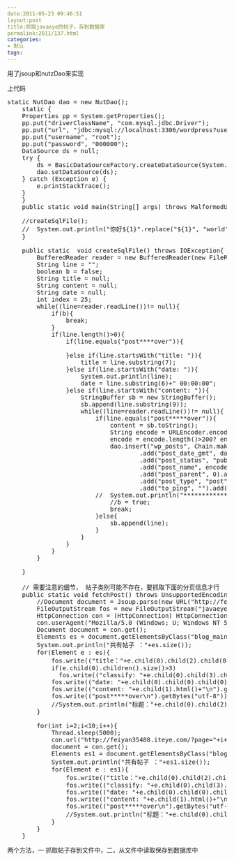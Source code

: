 ```yaml
---
date:2011-05-23 09:46:51
layout:post
title:抓取javaeye的帖子，存到数据库
permalink:2011/137.html
categories:
- 默认
tags:
---
```




用了jsoup和nutzDao来实现

上代码
<pre class="java" name="code">static NutDao dao = new NutDao();
	static {
	Properties pp = System.getProperties();
	pp.put("driverClassName", "com.mysql.jdbc.Driver");
	pp.put("url", "jdbc:mysql://localhost:3306/wordpress?useUnicode=true&amp;characterEncoding=utf-8");
	pp.put("username", "root");
	pp.put("password", "000000");
	DataSource ds = null;
	try {
		ds = BasicDataSourceFactory.createDataSource(System.getProperties());
		dao.setDataSource(ds);
	} catch (Exception e) {
		e.printStackTrace();
	}
	}
	public static void main(String[] args) throws MalformedURLException, IOException, InterruptedException {

	//createSqlFile();
	//	System.out.println("你好${1}".replace("${1}", "world"));
	}

	public static  void createSqlFile() throws IOException{
		BufferedReader reader = new BufferedReader(new FileReader(new File("javaeyepost.txt")));
		String line = "";
		boolean b = false;
		String title = null;
		String content = null;
		String date = null;
		int index = 25;
		while((line=reader.readLine())!= null){
			if(b){
				break;
			}
			if(line.length()&gt;0){
				if(line.equals("post****over")){

				}else if(line.startsWith("title: ")){
					title = line.substring(7);
				}else if(line.startsWith("date: ")){
					System.out.println(line);
					date = line.substring(6)+" 00:00:00";
				}else if(line.startsWith("content: ")){
					StringBuffer sb = new StringBuffer();
					sb.append(line.substring(9));
					while((line=reader.readLine())!= null){
						if(line.equals("post*****over")){
							content = sb.toString();
							String encode = URLEncoder.encode(title);
							encode = encode.length()&gt;200? encode.substring(0,200):encode;
							dao.insert("wp_posts", Chain.make("post_author", 1).add("post_date", date)
									.add("post_date_gmt", date).add("post_content", content).add("post_title", title)
									.add("post_status", "publish").add("comment_status", "open").add("ping_status", "open")
									.add("post_name", encode).add("post_modified", date).add("post_modified_gmt", date)
									.add("post_parent", 0).add("guid", "http://localhost:89/?p="+ index++).add("menu_order", 0)
									.add("post_type", "post").add("comment_count", 0).add("post_excerpt", "").add("post_password", "")
									.add("to_ping", "").add("pinged", "").add("post_content_filtered", "").add("post_mime_type", ""));
						//	System.out.println("*************************************");
							//b = true;
							break;
						}else{
							sb.append(line);
						}
					}
				}
			}
		}

	}

	// 需要注意的细节， 帖子类别可能不存在，要抓取下面的分页信息才行
	public static void fetchPost() throws UnsupportedEncodingException, IOException, InterruptedException{
		//Document document = Jsoup.parse(new URL("http://feiyan35488.iteye.com/?show_full=false"), 5000);
		FileOutputStream fos = new FileOutputStream("javaeyepost.txt");
		HttpConnection con = (HttpConnection) HttpConnection.connect("http://feiyan35488.iteye.com/?page=9&amp;&amp;show_full=true");
		con.userAgent("Mozilla/5.0 (Windows; U; Windows NT 5.1; en-US) AppleWebKit/534.12 (KHTML, like Gecko) Chrome/9.0.576.0 Safari/534.12");
		Document document = con.get();
		Elements es = document.getElementsByClass("blog_main");
		System.out.println("共有帖子 ："+es.size());
		for(Element e : es){
			fos.write(("title："+e.child(0).child(2).child(0).html()+"\n").getBytes("utf-8"));
			if(e.child(0).children().size()&gt;3)
			  fos.write(("classify: "+e.child(0).child(3).child(0).html()+"\n").getBytes("utf-8"));
			fos.write(("date: "+e.child(0).child(0).child(0).html()+"-"+e.child(0).child(0).child(2).html()+"-"+e.child(0).child(0).child(4).html()+"\n").getBytes("utf-8"));
			fos.write(("content: "+e.child(1).html()+"\n").getBytes("utf-8"));
			fos.write(("post*****over\n").getBytes("utf-8"));
			//System.out.println("标题："+e.child(0).child(2).child(0).html());
		}

		for(int i=2;i&lt;10;i++){
			Thread.sleep(5000);
			con.url("http://feiyan35488.iteye.com/?page="+i+"&amp;&amp;show_full=true");
			document = con.get();
			Elements es1 = document.getElementsByClass("blog_main");
			System.out.println("共有帖子 ："+es1.size());
			for(Element e : es1){
				fos.write(("title："+e.child(0).child(2).child(0).html()+"\n").getBytes("utf-8"));
				fos.write(("classify: "+e.child(0).child(3).child(0).html()+"\n").getBytes("utf-8"));
				fos.write(("date: "+e.child(0).child(0).child(0).html()+"-"+e.child(0).child(0).child(2).html()+"-"+e.child(0).child(0).child(4).html()+"\n").getBytes("utf-8"));
				fos.write(("content: "+e.child(1).html()+"\n").getBytes("utf-8"));
				fos.write(("post*****over\n").getBytes("utf-8"));
				//System.out.println("标题："+e.child(0).child(2).child(0).html());
			}
		}
	}</pre>
两个方法，一 抓取帖子存到文件中，二，从文件中读取保存到数据库中